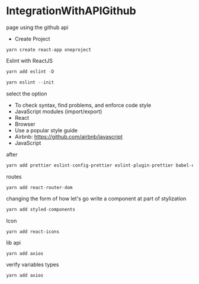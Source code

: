 # IntegrationWithAPIGithub

page using the github api

- Create Project

```
yarn create react-app oneproject
```

Eslint with ReactJS

```javascript
yarn add eslint -D
```

```javascript
yarn eslint --init
```

select the option

- To check syntax, find problems, and enforce code style
- JavaScript modules (import/export)
- React
- Browser
- Use a popular style guide
- Airbnb: https://github.com/airbnb/javascript
- JavaScript

after

```javascript
yarn add prettier eslint-config-prettier eslint-plugin-prettier babel-eslint -D
```

routes

```javascript
yarn add react-router-dom
```

changing the form of how let's go write a component at part of stylization

```javascript
yarn add styled-components
```

Icon

```
yarn add react-icons
```

lib api

```
yarn add axios
```

verify variables types

```
yarn add axios
```
